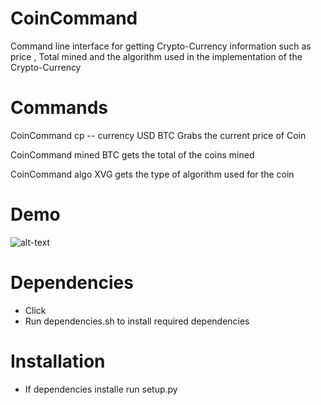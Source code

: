 # CoinCommand
Command line interface for getting Crypto-Currency information such as price , Total mined  and the algorithm used in the implementation of the Crypto-Currency

# Commands

CoinCommand cp -- currency USD BTC Grabs the current price of Coin

CoinCommand mined  BTC gets the total of the coins mined

CoinCommand algo  XVG gets the type of algorithm used for the coin





# Demo
![alt-text](https://user-images.githubusercontent.com/10147276/36940485-86c07e50-1f3b-11e8-92d5-b8c0aa2eb6bb.gif)



# Dependencies
- Click
- Run dependencies.sh to install required dependencies

# Installation
- If dependencies installe run setup.py
